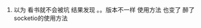 1. 以为 看书就不会被坑 结果发现 。。版本不一样 使用方法 也变了 醉了
   [](https://github.com/socketio/socket.io/issues/2428) socketio的使用方法
